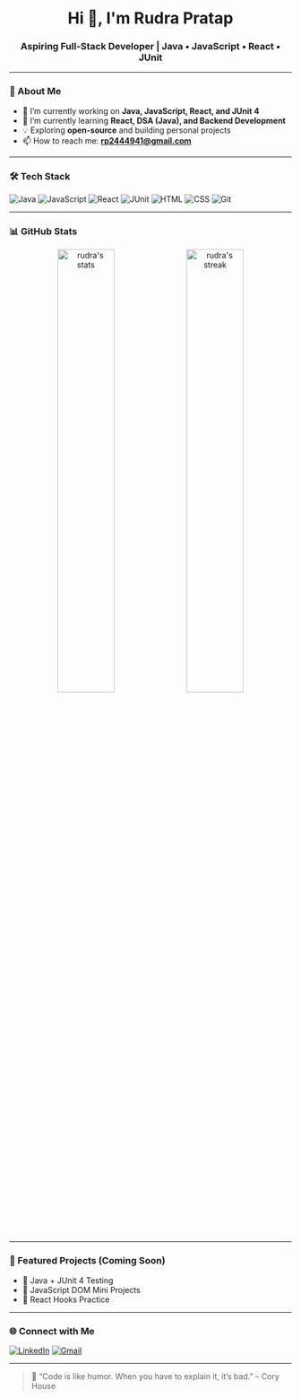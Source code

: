 <h1 align="center">Hi 👋, I'm Rudra Pratap</h1>
<h3 align="center">Aspiring Full-Stack Developer | Java • JavaScript • React • JUnit</h3>

---

### 🚀 About Me

- 🔭 I’m currently working on **Java, JavaScript, React, and JUnit 4**
- 🌱 I’m currently learning **React, DSA (Java), and Backend Development**
- 💡 Exploring **open-source** and building personal projects
- 📫 How to reach me: **rp2444941@gmail.com**

---

### 🛠️ Tech Stack

![Java](https://img.shields.io/badge/Java-ED8B00?style=for-the-badge&logo=java&logoColor=white)
![JavaScript](https://img.shields.io/badge/JavaScript-F7DF1E?style=for-the-badge&logo=javascript&logoColor=black)
![React](https://img.shields.io/badge/React-20232A?style=for-the-badge&logo=react&logoColor=61DAFB)
![JUnit](https://img.shields.io/badge/JUnit-25A162?style=for-the-badge&logo=java&logoColor=white)
![HTML](https://img.shields.io/badge/HTML5-E34F26?style=for-the-badge&logo=html5&logoColor=white)
![CSS](https://img.shields.io/badge/CSS3-1572B6?style=for-the-badge&logo=css3&logoColor=white)
![Git](https://img.shields.io/badge/Git-F05032?style=for-the-badge&logo=git&logoColor=white)

---

### 📊 GitHub Stats

<p align="center">
  <img src="https://github-readme-stats.vercel.app/api?username=rp2444941&show_icons=true&theme=tokyonight" alt="rudra's stats" width="45%" />
  <img src="https://streak-stats.demolab.com?user=rp2444941&theme=tokyonight&hide_border=false" alt="rudra's streak" width="45%" />
</p>

---

### 📌 Featured Projects (Coming Soon)

- 🔹 Java + JUnit 4 Testing
- 🔹 JavaScript DOM Mini Projects
- 🔹 React Hooks Practice

---

### 🌐 Connect with Me

[![LinkedIn](https://img.shields.io/badge/LinkedIn-0A66C2?style=for-the-badge&logo=linkedin&logoColor=white)](https://www.linkedin.com/in/rudra-pratap-b21a84167/)
[![Gmail](https://img.shields.io/badge/Gmail-D14836?style=for-the-badge&logo=gmail&logoColor=white)](mailto:rp2444941@gmail.com)

---

> 💬 “Code is like humor. When you have to explain it, it’s bad.” – Cory House
